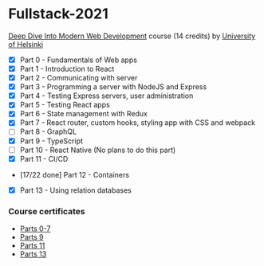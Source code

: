 # Fullstack-2021

[Deep Dive Into Modern Web Development](https://fullstackopen.com) course (14 credits) by [University of Helsinki](https://www.helsinki.fi/en)

- [x]  Part 0 - Fundamentals of Web apps
- [x]  Part 1 - Introduction to React
- [x]  Part 2 - Communicating with server
- [x]  Part 3 - Programming a server with NodeJS and Express
- [x]  Part 4 - Testing Express servers, user administration
- [x]  Part 5 - Testing React apps
- [x]  Part 6 - State management with Redux
- [x]  Part 7 - React router, custom hooks, styling app with CSS and webpack
- [ ]  Part 8 - GraphQL
- [x]  Part 9 - TypeScript
- [ ]  Part 10 - React Native (No plans to do this part)
- [x]  Part 11 - CI/CD
- [17/22 done]  Part 12 - Containers
- [x]  Part 13 - Using relation databases

### Course certificates

- [Parts 0-7](https://studies.cs.helsinki.fi/stats/api/certificate/fullstackopen/en/2fac6f2979cf6a29573181edf1360c5e)
- [Parts 9](https://studies.cs.helsinki.fi/stats/api/certificate/fs-typescript/en/a1877c8ae8e30ddb346f4df46ab90ca7)
- [Parts 11](https://studies.cs.helsinki.fi/stats/api/certificate/fs-cicd/en/f4c2011814532b491fbf43604135a366)
- [Parts 13](https://studies.cs.helsinki.fi/stats/api/certificate/fs-psql/en/df70fd21a915607b86bd6d81d9f19fce)
